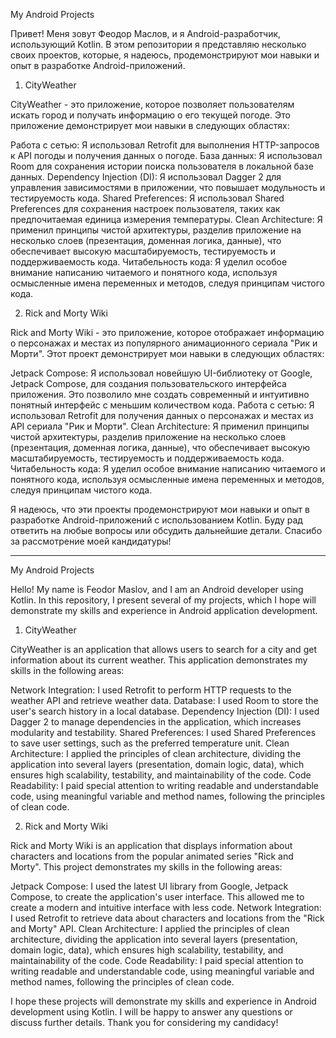 My Android Projects

Привет! Меня зовут Феодор Маслов, и я Android-разработчик, использующий Kotlin. В этом репозитории я представляю несколько своих проектов, которые, я надеюсь, продемонстрируют мои навыки и опыт в разработке Android-приложений.

1. CityWeather

CityWeather - это приложение, которое позволяет пользователям искать город и получать информацию о его текущей погоде. Это приложение демонстрирует мои навыки в следующих областях:

Работа с сетью: Я использовал Retrofit для выполнения HTTP-запросов к API погоды и получения данных о погоде.
База данных: Я использовал Room для сохранения истории поиска пользователя в локальной базе данных.
Dependency Injection (DI): Я использовал Dagger 2 для управления зависимостями в приложении, что повышает модульность и тестируемость кода.
Shared Preferences: Я использовал Shared Preferences для сохранения настроек пользователя, таких как предпочитаемая единица измерения температуры.
Clean Architecture: Я применил принципы чистой архитектуры, разделив приложение на несколько слоев (презентация, доменная логика, данные), что обеспечивает высокую масштабируемость, тестируемость и поддерживаемость кода.
Читабельность кода: Я уделил особое внимание написанию читаемого и понятного кода, используя осмысленные имена переменных и методов, следуя принципам чистого кода.

2. Rick and Morty Wiki

Rick and Morty Wiki - это приложение, которое отображает информацию о персонажах и местах из популярного анимационного сериала "Рик и Морти". Этот проект демонстрирует мои навыки в следующих областях:

Jetpack Compose: Я использовал новейшую UI-библиотеку от Google, Jetpack Compose, для создания пользовательского интерфейса приложения. Это позволило мне создать современный и интуитивно понятный интерфейс с меньшим количеством кода.
Работа с сетью: Я использовал Retrofit для получения данных о персонажах и местах из API сериала "Рик и Морти".
Clean Architecture: Я применил принципы чистой архитектуры, разделив приложение на несколько слоев (презентация, доменная логика, данные), что обеспечивает высокую масштабируемость, тестируемость и поддерживаемость кода.
Читабельность кода: Я уделил особое внимание написанию читаемого и понятного кода, используя осмысленные имена переменных и методов, следуя принципам чистого кода.

Я надеюсь, что эти проекты продемонстрируют мои навыки и опыт в разработке Android-приложений с использованием Kotlin. Буду рад ответить на любые вопросы или обсудить дальнейшие детали. Спасибо за рассмотрение моей кандидатуры!

*************************

My Android Projects

Hello! My name is Feodor Maslov, and I am an Android developer using Kotlin. In this repository, I present several of my projects, which I hope will demonstrate my skills and experience in Android application development.

1. CityWeather

CityWeather is an application that allows users to search for a city and get information about its current weather. This application demonstrates my skills in the following areas:

Network Integration: I used Retrofit to perform HTTP requests to the weather API and retrieve weather data.
Database: I used Room to store the user's search history in a local database.
Dependency Injection (DI): I used Dagger 2 to manage dependencies in the application, which increases modularity and testability.
Shared Preferences: I used Shared Preferences to save user settings, such as the preferred temperature unit.
Clean Architecture: I applied the principles of clean architecture, dividing the application into several layers (presentation, domain logic, data), which ensures high scalability, testability, and maintainability of the code.
Code Readability: I paid special attention to writing readable and understandable code, using meaningful variable and method names, following the principles of clean code.

2. Rick and Morty Wiki

Rick and Morty Wiki is an application that displays information about characters and locations from the popular animated series "Rick and Morty". This project demonstrates my skills in the following areas:

Jetpack Compose: I used the latest UI library from Google, Jetpack Compose, to create the application's user interface. This allowed me to create a modern and intuitive interface with less code.
Network Integration: I used Retrofit to retrieve data about characters and locations from the "Rick and Morty" API.
Clean Architecture: I applied the principles of clean architecture, dividing the application into several layers (presentation, domain logic, data), which ensures high scalability, testability, and maintainability of the code.
Code Readability: I paid special attention to writing readable and understandable code, using meaningful variable and method names, following the principles of clean code.

I hope these projects will demonstrate my skills and experience in Android development using Kotlin. I will be happy to answer any questions or discuss further details. Thank you for considering my candidacy!
